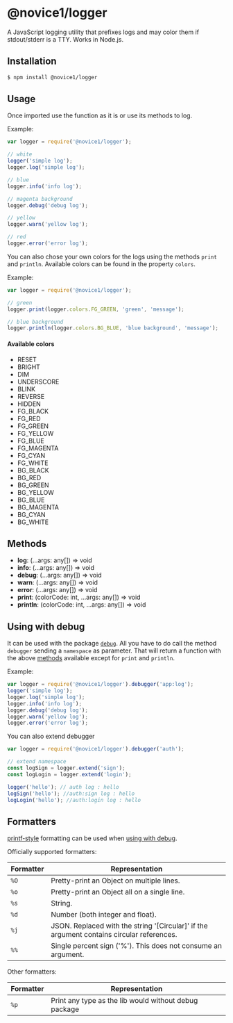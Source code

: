 # @novice1/logger

A JavaScript logging utility that prefixes logs and may color them if stdout/stderr is a TTY. Works in Node.js.

## Installation

```bash
$ npm install @novice1/logger
```

## Usage

Once imported use the function as it is or use its methods to log.

Example:

```js
var logger = require('@novice1/logger');

// white
logger('simple log'); 
logger.log('simple log');

// blue
logger.info('info log');

// magenta background
logger.debug('debug log');

// yellow
logger.warn('yellow log');

// red
logger.error('error log');
```

You can also chose your own colors for the logs using the methods `print` and `println`. Available colors can be found in the property `colors`.

Example:

```js
var logger = require('@novice1/logger');

// green
logger.print(logger.colors.FG_GREEN, 'green', 'message');

// blue background
logger.println(logger.colors.BG_BLUE, 'blue background', 'message');
```

#### Available colors
- RESET
- BRIGHT
- DIM
- UNDERSCORE
- BLINK
- REVERSE
- HIDDEN
- FG_BLACK
- FG_RED
- FG_GREEN
- FG_YELLOW
- FG_BLUE
- FG_MAGENTA
- FG_CYAN
- FG_WHITE
- BG_BLACK
- BG_RED
- BG_GREEN
- BG_YELLOW
- BG_BLUE
- BG_MAGENTA
- BG_CYAN
- BG_WHITE

## Methods

- **log**: (...args: any[]) => void
- **info**: (...args: any[]) => void
- **debug**: (...args: any[]) => void
- **warn**: (...args: any[]) => void
- **error**: (...args: any[]) => void
- **print**: (colorCode: int, ...args: any[]) => void
- **println**: (colorCode: int, ...args: any[]) => void

## Using with debug

It can be used with the package [`debug`](https://www.npmjs.com/package/debug). All you have to do call the method `debugger` sending a `namespace` as parameter. That will return a function with the above [methods](##Methods) available except for `print` and `println`.

Example:

```js
var logger = require('@novice1/logger').debugger('app:log');
logger('simple log'); 
logger.log('simple log');
logger.info('info log');
logger.debug('debug log');
logger.warn('yellow log');
logger.error('error log');
```

You can also extend debugger

```js
var logger = require('@novice1/logger').debugger('auth');

// extend namespace
const logSign = logger.extend('sign');
const logLogin = logger.extend('login');

logger('hello'); // auth log : hello
logSign('hello'); //auth:sign log : hello
logLogin('hello'); //auth:login log : hello
```

## Formatters

[printf-style](https://en.wikipedia.org/wiki/Printf_format_string) formatting can be used when [using with debug](##Using%20with%20debug).

Officially supported formatters:

| Formatter | Representation |
|-----------|----------------|
| `%O`      | Pretty-print an Object on multiple lines. |
| `%o`      | Pretty-print an Object all on a single line. |
| `%s`      | String. |
| `%d`      | Number (both integer and float). |
| `%j`      | JSON. Replaced with the string '[Circular]' if the argument contains circular references. |
| `%%`      | Single percent sign ('%'). This does not consume an argument. |

Other formatters:

| Formatter | Representation |
|-----------|----------------|
| `%p`      | Print any type as the lib would without debug package |